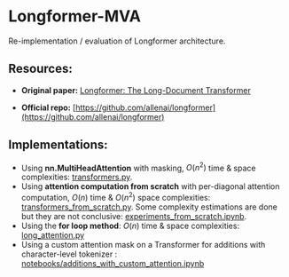 # Longformer-MVA

Re-implementation / evaluation of Longformer architecture.

## Resources:

- **Original paper:** [Longformer: The Long-Document Transformer](https://arxiv.org/abs/2004.05150)

- **Official repo:** [https://github.com/allenai/longformer](https://github.com/allenai/longformer)


## Implementations:

- Using **nn.MultiHeadAttention** with masking, $O(n^2)$ time & space complexities: [transformers.py](transformer.py).
- Using **attention computation from scratch** with per-diagonal attention computation, $O(n)$ time & $O(n^2)$ space complexities: [transformers_from_scratch.py](transformers_from_scratch.py). Some complexity estimations are done but they are not conclusive: [experiments_from_scratch.ipynb](experiments_from_scratch.ipynb).
- Using the **for loop method**: $O(n)$ time & space complexities: [long_attention.py](long_attention.py)
- Using a custom attention mask on a Transformer for additions with character-level tokenizer : [notebooks/additions_with_custom_attention.ipynb](notebooks/additions_with_custom_attention.ipynb)
